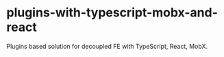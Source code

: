 # plugins-with-typescript-mobx-and-react

Plugins based solution for decoupled FE with TypeScript, React, MobX.
